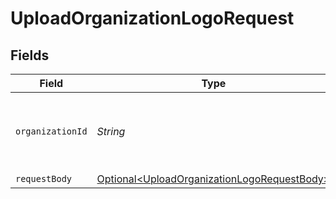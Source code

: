 # UploadOrganizationLogoRequest


## Fields

| Field                                                                                                        | Type                                                                                                         | Required                                                                                                     | Description                                                                                                  |
| ------------------------------------------------------------------------------------------------------------ | ------------------------------------------------------------------------------------------------------------ | ------------------------------------------------------------------------------------------------------------ | ------------------------------------------------------------------------------------------------------------ |
| `organizationId`                                                                                             | *String*                                                                                                     | :heavy_check_mark:                                                                                           | The ID of the organization for which to upload a logo                                                        |
| `requestBody`                                                                                                | [Optional\<UploadOrganizationLogoRequestBody>](../../models/operations/UploadOrganizationLogoRequestBody.md) | :heavy_minus_sign:                                                                                           | N/A                                                                                                          |